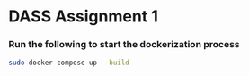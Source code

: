 # DASS Assignment 1

### Run the following to start the dockerization process
```bash
sudo docker compose up --build
```